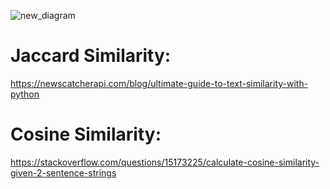 ![new_diagram](https://user-images.githubusercontent.com/97593843/192646772-8faaa613-bae2-491d-9d80-93e158973d46.jpg)
# Jaccard Similarity: 
https://newscatcherapi.com/blog/ultimate-guide-to-text-similarity-with-python
# Cosine Similarity:
https://stackoverflow.com/questions/15173225/calculate-cosine-similarity-given-2-sentence-strings
